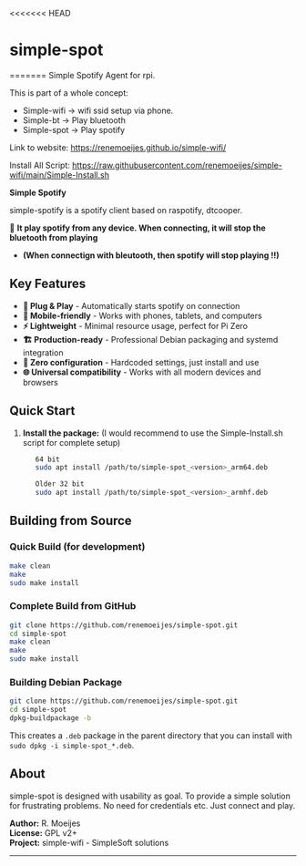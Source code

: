 <<<<<<< HEAD
# simple-spot
=======
Simple Spotify Agent for rpi. 


This is part of a whole concept: 
- Simple-wifi  -> wifi ssid setup via phone.
- Simple-bt    -> Play bluetooth
- Simple-spot  -> Play spotify

Link to website:
https://renemoeijes.github.io/simple-wifi/

Install All Script:
https://raw.githubusercontent.com/renemoeijes/simple-wifi/main/Simple-Install.sh


**Simple Spotify**

simple-spotify is a spotify client based on raspotify, dtcooper. 


🚀 **It play spotify from any device. When connecting, it will stop the bluetooth from playing**
- **(When connectign with bleutooth, then spotify will stop playing !!)**

## Key Features

- **🔌 Plug & Play** - Automatically starts spotify on connection
- **📱 Mobile-friendly** - Works with phones, tablets, and computers  
- **⚡ Lightweight** - Minimal resource usage, perfect for Pi Zero
- **🏗️ Production-ready** - Professional Debian packaging and systemd integration
- **🔧 Zero configuration** - Hardcoded settings, just install and use
- **🌐 Universal compatibility** - Works with all modern devices and browsers


## Quick Start

1. **Install the package:** (I would recommend to use the Simple-Install.sh script for complete setup)
   ```bash
      64 bit 
      sudo apt install /path/to/simple-spot_<version>_arm64.deb

      Older 32 bit
      sudo apt install /path/to/simple-spot_<version>_armhf.deb
   ```

## Building from Source

### Quick Build (for development)
```bash
make clean
make
sudo make install
```

### Complete Build from GitHub
```bash
git clone https://github.com/renemoeijes/simple-spot.git
cd simple-spot
make clean
make
sudo make install
```

### Building Debian Package
```bash
git clone https://github.com/renemoeijes/simple-spot.git
cd simple-spot
dpkg-buildpackage -b
```
This creates a `.deb` package in the parent directory that you can install with `sudo dpkg -i simple-spot_*.deb`.

## About

simple-spot is designed with usability as goal. To provide a simple solution for frustrating problems.
No need for credentials etc. Just connect and play.

**Author:** R. Moeijes  
**License:** GPL v2+  
**Project:** simple-wifi - SimpleSoft solutions

---
